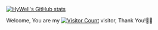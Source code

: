 [![HyWell's GitHub stats](https://github-readme-stats.vercel.app/api?username=hywell)](https://github.com/anuraghazra/github-readme-stats)

Welcome, You are my [![Visitor Count](https://profile-counter.glitch.me/HyWell/count.svg)](https://HyWell.github.io/) visitor, Thank You!🎉🎉
